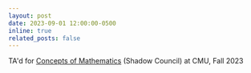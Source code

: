 ```yaml
---
layout: post
date: 2023-09-01 12:00:00-0500
inline: true
related_posts: false
---
```


TA'd for [Concepts of Mathematics](https://www.math.cmu.edu/~jmackey/151_128/welcome.html) (Shadow Council) at CMU, Fall 2023
